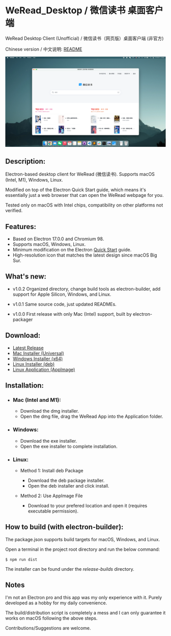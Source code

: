# WeRead_Desktop / 微信读书 桌面客户端
WeRead Desktop Client (Unofficial) / 微信读书（网页版）桌面客户端 (非官方)

Chinese version / 中文说明: [README](README_zh_CN.md) 

![](/assets/screenshots/WeRead_for_macOS-v1.0.0.webp)

 ## Description:
 Electron-based desktop client for WeRead (微信读书). Supports macOS (Intel, M1), Windows, Linux.

 Modified on top of the Electron Quick Start guide, which means it's essentially just a web browser that can open the WeRead webpage for you.

 Tested only on macOS with Intel chips, compatibility on other platforms not verified.

## Features:
- Based on Electron 17.0.0 and Chromium 98.
- Supports macOS, Windows, Linux.
- Minimum modification on the Electron [Quick Start](https://www.electronjs.org/docs/latest/tutorial/quick-start) guide.
- High-resolution icon that matches the latest design since macOS Big Sur.

## What's new:
- v1.0.2 Organized directory, change build tools as electron-builder, add support for Apple Silicon, Windows, and Linux.

- v1.0.1 Same source code, just updated READMEs.

- v1.0.0 First release with only Mac (Intel) support, built by electron-packager

## Download: 
- [Latest Release](https://github.com/NeilYXIN/WeRead_Desktop/releases/latest)
- [Mac Installer (Universal)](https://github.com/NeilYXIN/WeRead_Desktop/releases/download/v1.0.2/WeRead-1.0.2-universal.dmg)
- [Windows Installer (x64)](https://github.com/NeilYXIN/WeRead_Desktop/releases/download/v1.0.2/WeRead.Setup.1.0.2.exe)
- [Linux Installer (deb)](https://github.com/NeilYXIN/WeRead_Desktop/releases/download/v1.0.2/weread_1.0.2_amd64.deb)
- [Linux Application (AppImage)](https://github.com/NeilYXIN/WeRead_Desktop/releases/download/v1.0.2/WeRead-1.0.2.AppImage)

## Installation:
- ### Mac (Intel and M1):
    - Download the dmg installer.
    - Open the dmg file, drag the WeRead App into the Application folder.

- ### Windows:
    - Download the exe installer.
    - Open the exe installer to complete installation.

- ### Linux:
    - Method 1: Install deb Package
        - Download the deb package installer.
        - Open the deb installer and click install.

    - Method 2: Use AppImage File
        - Download to your prefered location and open it (requires executable permission).

## How to build (with electron-builder):

The package.json supports build targets for macOS, Windows, and Linux. 

Open a terminal in the project root directory and run the below command:

<code>$ npm run dist</code>

The installer can be found under the *release-builds* directory.

## Notes
I'm not an Electron pro and this app was my only experience with it. Purely developed as a hobby for my daily convenience. 

The build/distribution script is completely a mess and I can only guarantee it works on macOS following the above steps. 

Contributions/Suggestions are welcome.
